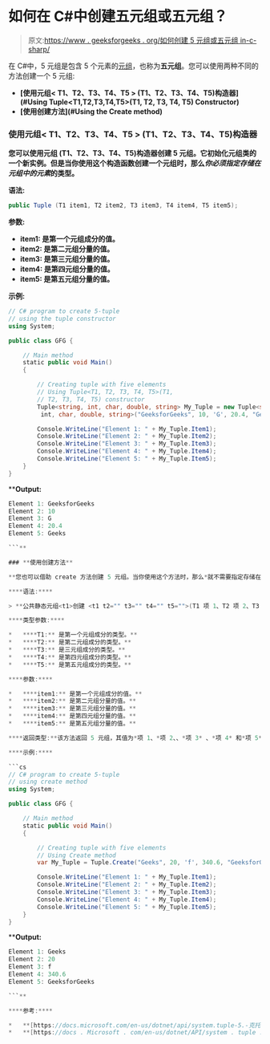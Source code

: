 # 如何在 C#中创建五元组或五元组？

> 原文:[https://www . geeksforgeeks . org/如何创建 5 元组或五元组 in-c-sharp/](https://www.geeksforgeeks.org/how-to-create-5-tuple-or-quintuple-in-c-sharp/)

在 C#中，5 元组是包含 5 个元素的[元组](https://www.geeksforgeeks.org/c-sharp-tuple/)，也称为**五元组**。您可以使用两种不同的方法创建一个 5 元组:

*   **[使用元组< T1、T2、T3、T4、T5 > (T1、T2、T3、T4、T5)构造器](#Using Tuple<T1,T2,T3,T4,T5>(T1, T2, T3, T4, T5) Constructor)**
*   **[使用创建方法](#Using the Create method)**

### **使用元组< T1、T2、T3、T4、T5 > (T1、T2、T3、T4、T5)构造器**

**您可以使用元组 <t1 t2="" t3="" t4="" t5="">(T1、T2、T3、T4、T5)构造器创建 5 元组。它初始化元组<t1 t2="" t3="" t4="" t5="">类的一个新实例。但是当你使用这个构造函数创建一个元组时，那么*你必须指定存储在元组中的元素*的类型。</t1></t1>**

****语法:****

```cs
public Tuple (T1 item1, T2 item2, T3 item3, T4 item4, T5 item5);
```

****参数:****

*   ****item1:** 是第一个元组成分的值。**
*   ****item2:** 是第二元组分量的值。**
*   ****item3:** 是第三元组分量的值。**
*   ****item4:** 是第四元组分量的值。**
*   ****item5:** 是第五元组分量的值。**

****示例:****

```cs
// C# program to create 5-tuple
// using the tuple constructor
using System;

public class GFG {

    // Main method
    static public void Main()
    {

        // Creating tuple with five elements
        // Using Tuple<T1, T2, T3, T4, T5>(T1,
        // T2, T3, T4, T5) constructor
        Tuple<string, int, char, double, string> My_Tuple = new Tuple<string,
         int, char, double, string>("GeeksforGeeks", 10, 'G', 20.4, "Geeks");

        Console.WriteLine("Element 1: " + My_Tuple.Item1);
        Console.WriteLine("Element 2: " + My_Tuple.Item2);
        Console.WriteLine("Element 3: " + My_Tuple.Item3);
        Console.WriteLine("Element 4: " + My_Tuple.Item4);
        Console.WriteLine("Element 5: " + My_Tuple.Item5);
    }
}
```

****Output:**

```cs
Element 1: GeeksforGeeks
Element 2: 10
Element 3: G
Element 4: 20.4
Element 5: Geeks

```** 

### **使用创建方法**

**您也可以借助 create 方法创建 5 元组。当你使用这个方法时，那么*就不需要指定存储在元组中的元素的类型*。**

****语法:****

> **公共静态元组<t1>创建 <t1 t2="" t3="" t4="" t5="">(T1 项 1、T2 项 2、T3 项 3、T4 项 4、T5 项 5)；</t1></t1>**

****类型参数:****

*   ****T1:** 是第一个元组成分的类型。**
*   ****T2:** 是第二元组成分的类型。**
*   ****T3:** 是三元组成分的类型。**
*   ****T4:** 是第四元组成分的类型。**
*   ****T5:** 是第五元组成分的类型。**

****参数:****

*   ****item1:** 是第一个元组成分的值。**
*   ****item2:** 是第二元组分量的值。**
*   ****item3:** 是第三元组分量的值。**
*   ****item4:** 是第四元组分量的值。**
*   ****item5:** 是第五元组分量的值。**

****返回类型:**该方法返回 5 元组，其值为*项 1、*项 2、、*项 3* 、*项 4* 和*项 5* 。**

****示例:****

```cs
// C# program to create 5-tuple
// using create method
using System;

public class GFG {

    // Main method
    static public void Main()
    {

        // Creating tuple with five elements
        // Using Create method
        var My_Tuple = Tuple.Create("Geeks", 20, 'f', 340.6, "GeeksforGeeks");

        Console.WriteLine("Element 1: " + My_Tuple.Item1);
        Console.WriteLine("Element 2: " + My_Tuple.Item2);
        Console.WriteLine("Element 3: " + My_Tuple.Item3);
        Console.WriteLine("Element 4: " + My_Tuple.Item4);
        Console.WriteLine("Element 5: " + My_Tuple.Item5);
    }
}
```

****Output:**

```cs
Element 1: Geeks
Element 2: 20
Element 3: f
Element 4: 340.6
Element 5: GeeksforGeeks

```** 

****参考:****

*   **[https://docs.microsoft.com/en-us/dotnet/api/system.tuple-5.-克托？视图=netframework-4.8](https://docs.microsoft.com/en-us/dotnet/api/system.tuple-5.-ctor?view=netframework-4.8)**
*   **[https://docs . Microsoft . com/en-us/dotnet/API/system . tuple . create？view = net framework-4.8 # System _ Tuple _ Create _ _ 5 _ _ 0 _ _ 1 _ _ 2 _ _ 3 _ _ 4 _](https://docs.microsoft.com/en-us/dotnet/api/system.tuple.create?view=netframework-4.8#System_Tuple_Create__5___0___1___2___3___4_)**